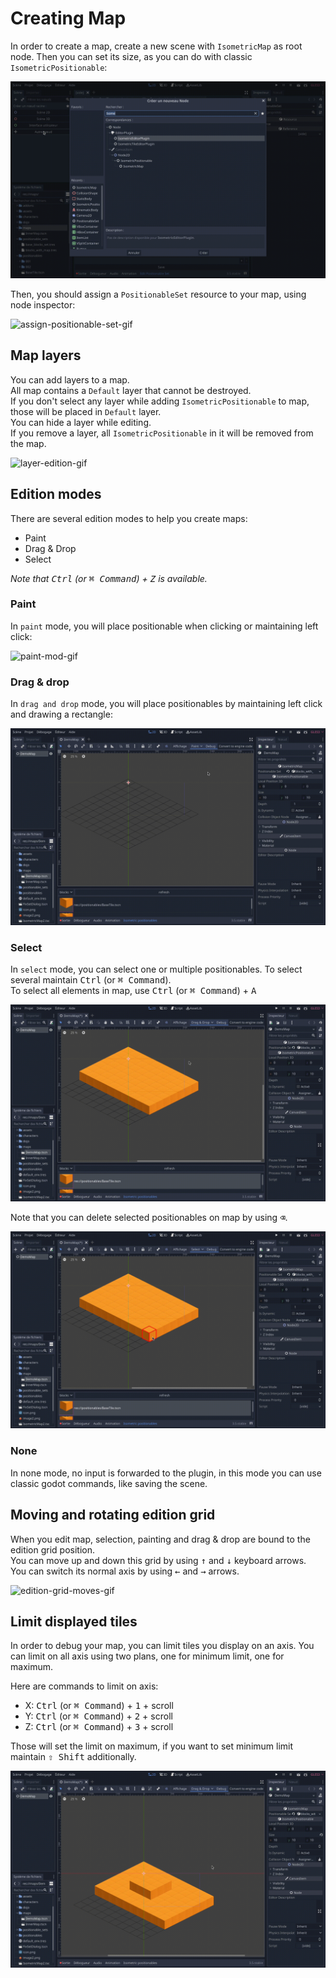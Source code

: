 # Creating Map

In order to create a map, create a new scene with `IsometricMap` as root node. Then you can set its size, as you can do
with classic `IsometricPositionable`: 

![create-map-gif]

Then, you should assign a `PositionableSet` resource to your map, using node inspector:

![assign-positionable-set-gif]

## Map layers

You can add layers to a map.  
All map contains a `Default` layer that cannot be destroyed.  
If you don't select any layer while adding `IsometricPositionable` to map, those will be placed in `Default` layer.  
You can hide a layer while editing.  
If you remove a layer, all `IsometricPositionable` in it will be removed from the map.  

![layer-edition-gif]

## Edition modes

There are several edition modes to help you create maps:
- Paint
- Drag & Drop
- Select

*Note that <kbd>Ctrl</kbd> (or <kbd>⌘ Command</kbd>)  + <kbd>Z</kbd> is available.*

### Paint

In `paint` mode, you will place positionable when clicking or maintaining left click:  

![paint-mod-gif]

### Drag & drop

In `drag and drop` mode, you will place positionables by maintaining left click and drawing a rectangle:  

![drag-and-drop-mod-gif]

### Select

In `select` mode, you can select one or multiple positionables. To select several maintain <kbd>Ctrl</kbd>
(or <kbd>⌘ Command</kbd>).  
To select all elements in map, use <kbd>Ctrl</kbd> (or <kbd>⌘ Command</kbd>) + <kbd>A</kbd>

![select-mod-gif]

Note that you can delete selected positionables on map by using <kbd>⌫</kbd>.  

![delete-tiles-gif]

### None

In none mode, no input is forwarded to the plugin, in this mode you can use classic godot commands, like saving the
scene.

## Moving and rotating edition grid

When you edit map, selection, painting and drag & drop are bound to the edition grid position.  
You can move up and down this grid by using <kbd>↑</kbd> and <kbd>↓</kbd> keyboard arrows.  
You can switch its normal axis by using <kbd>←</kbd> and <kbd>→</kbd> arrows.  

![edition-grid-moves-gif]

## Limit displayed tiles

In order to debug your map, you can limit tiles you display on an axis. You can limit on all axis using two plans, one
for minimum limit, one for maximum.

Here are commands to limit on axis:  
- X: <kbd>Ctrl</kbd> (or <kbd>⌘ Command</kbd>) + <kbd>1</kbd> + scroll
- Y: <kbd>Ctrl</kbd> (or <kbd>⌘ Command</kbd>) + <kbd>2</kbd> + scroll
- Z: <kbd>Ctrl</kbd> (or <kbd>⌘ Command</kbd>) + <kbd>3</kbd> + scroll

Those will set the limit on maximum, if you want to set minimum limit maintain <kbd>⇧ Shift</kbd> additionally.  

![limit-view-gif]

[create-map-gif]: ./assets/creating-map/create-map.gif
[assign-positionable-set-gif]: ./assets/creating-map/assign-positionable-set.gif
[paint-mod-gif]: ./assets/creating-map/paint-mod.gif
[drag-and-drop-mod-gif]: ./assets/creating-map/drag-and-drop-mod.gif
[select-mod-gif]: ./assets/creating-map/select-mod.gif
[delete-tiles-gif]: ./assets/creating-map/delete-tiles.gif
[edition-grid-moves-gif]: ./assets/creating-map/edition-grid-moves.gif
[limit-view-gif]: ./assets/creating-map/limit-view.gif
[layer-edition-gif]: ./assets/creating-map/layer-edition.gif